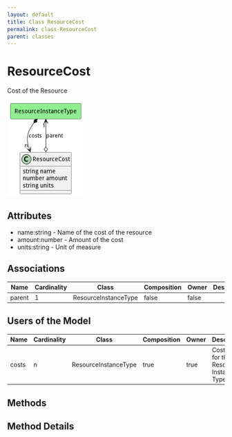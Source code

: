 ```yaml
---
layout: default
title: Class ResourceCost
permalink: class-ResourceCost
parent: classes
---
```


# ResourceCost

Cost of the Resource

![Logical Diagram](./logical.png)

## Attributes

* name:string - Name of the cost of the resource
* amount:number - Amount of the cost
* units:string - Unit of measure


## Associations

| Name | Cardinality | Class | Composition | Owner | Description |
| --- | --- | --- | --- | --- | --- |
| parent | 1 | ResourceInstanceType | false | false |  |



## Users of the Model

| Name | Cardinality | Class | Composition | Owner | Description |
| --- | --- | --- | --- | --- | --- |
| costs | n | ResourceInstanceType | true | true | Cost model for the Resource Instance Type |





## Methods


<h2>Method Details</h2>
    

